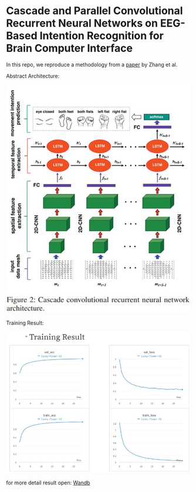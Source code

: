 # Cascade and Parallel Convolutional Recurrent Neural Networks on EEG-Based Intention Recognition for Brain Computer Interface

In this repo, we reproduce a methodology from a [paper](https://aaai.org/ocs/index.php/AAAI/AAAI18/paper/view/16107/15871) by Zhang et al.

Abstract Architecture:

![image](image/model.JPG)

Training Result:

![image](image/result.JPG)

for more detail result open: [Wandb](https://wandb.ai/nadenny/my-test-project/reports/Cascade-and-Parallel-Convolutional-Recurrent-Neural-Networks-on-EEG-Based-Intention-Recognition-for-Brain-Computer-Interface--VmlldzoxMTg3Njg3)
